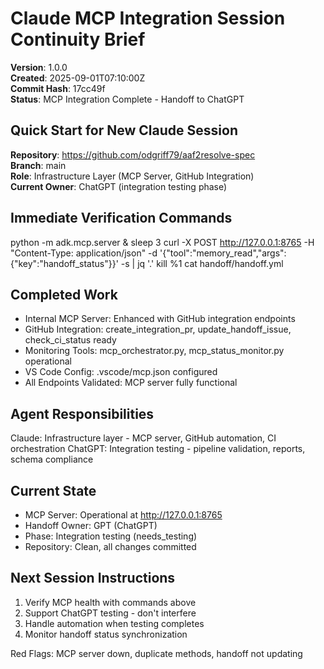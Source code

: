 # Claude MCP Integration Session Continuity Brief
**Version**: 1.0.0  
**Created**: 2025-09-01T07:10:00Z  
**Commit Hash**: 17cc49f  
**Status**: MCP Integration Complete - Handoff to ChatGPT

## Quick Start for New Claude Session
**Repository**: https://github.com/odgriff79/aaf2resolve-spec  
**Branch**: main  
**Role**: Infrastructure Layer (MCP Server, GitHub Integration)  
**Current Owner**: ChatGPT (integration testing phase)

## Immediate Verification Commands
python -m adk.mcp.server &
sleep 3
curl -X POST http://127.0.0.1:8765 -H "Content-Type: application/json" -d '{"tool":"memory_read","args":{"key":"handoff_status"}}' -s | jq '.'
kill %1
cat handoff/handoff.yml

## Completed Work
- Internal MCP Server: Enhanced with GitHub integration endpoints
- GitHub Integration: create_integration_pr, update_handoff_issue, check_ci_status ready
- Monitoring Tools: mcp_orchestrator.py, mcp_status_monitor.py operational
- VS Code Config: .vscode/mcp.json configured
- All Endpoints Validated: MCP server fully functional

## Agent Responsibilities
Claude: Infrastructure layer - MCP server, GitHub automation, CI orchestration
ChatGPT: Integration testing - pipeline validation, reports, schema compliance

## Current State
- MCP Server: Operational at http://127.0.0.1:8765
- Handoff Owner: GPT (ChatGPT)
- Phase: Integration testing (needs_testing)
- Repository: Clean, all changes committed

## Next Session Instructions
1. Verify MCP health with commands above
2. Support ChatGPT testing - don't interfere
3. Handle automation when testing completes
4. Monitor handoff status synchronization

Red Flags: MCP server down, duplicate methods, handoff not updating
